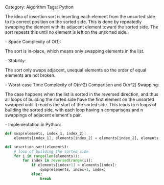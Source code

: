 Category: Algorithm
Tags: Python

The idea of insertion sort is inserting each element from the unsorted side to its correct position on the sorted side. This is done by repeatedly swapping the element with its adjacent element toward the sorted side. The sort repeats this until no element is left on the unsorted side.

\- Space Complexity of O(1):

The sort is in-place, which means only swapping elements in the list.

\- Stability:

The sort only swaps adjacent, unequal elements so the order of equal elements are not broken.

\- Worst-case Time Complexity of O(n^2) Comparison and O(n^2) Swapping:

The case happens when the list is sorted in the reversed direction, and thus all loops of building the sorted side have the first element on the unsorted swapped until it reachs the start of the sorted side. This leads to n loops of building the sorted side, with each loop having n comparisons and n swappings of adjacent element's pair.

\- Implementation in Python:

```python
def swap(elements, index_1, index_2):
    elements[index_1], elements[index_2] = elements[index_2], elements[index_1]

def insertion_sort(elements):
    # loop of building the sorted side
    for i in range(len(elements)):
        for index in reversed(range(i)):
            if elements[index+1] < elements[index]:
                swap(elements, index+1, index)
            else:
                break
```
